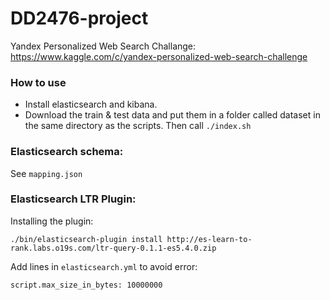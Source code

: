 # DD2476-project

Yandex Personalized Web Search Challange: https://www.kaggle.com/c/yandex-personalized-web-search-challenge

### How to use

*  Install elasticsearch and kibana.
*  Download the train & test data and put them in a folder called dataset in the same directory as the scripts. Then call `./index.sh`

### Elasticsearch schema: 
See `mapping.json`

### Elasticsearch LTR Plugin:

Installing the plugin:
```
./bin/elasticsearch-plugin install http://es-learn-to-rank.labs.o19s.com/ltr-query-0.1.1-es5.4.0.zip
```

Add lines in `elasticsearch.yml` to avoid error:
```
script.max_size_in_bytes: 10000000
```